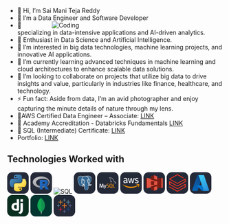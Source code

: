 - 👋 Hi, I’m Sai Mani Teja Reddy
- 💼 I’m a Data Engineer and Software Developer <img align="right" alt="Coding" width="400" src="https://cdn.dribbble.com/users/1162077/screenshots/3848914/programmer.gif">
- 🔭 specializing in data-intensive applications and AI-driven analytics.
- 🌱 Enthusiast in Data Science and Artificial Intelligence.
- 👀 I’m interested in big data technologies, machine learning projects, and innovative AI applications.
- 🌱 I’m currently learning advanced techniques in machine learning and cloud architectures to enhance scalable data solutions.
- 💞️ I’m looking to collaborate on projects that utilize big data to drive insights and value, particularly in industries like finance, healthcare, and technology.
- ⚡ Fun fact: Aside from data, I’m an avid photographer and enjoy capturing the minute details of nature through my lens.
- 📜AWS Certified Data Engineer – Associate: [LINK](https://www.credly.com/badges/bc948504-393c-41c6-87a5-52867c154992/public_url)
- 📜 Academy Accreditation - Databricks Fundamentals [LINK](https://credentials.databricks.com/4bcf8850-2e70-42d7-b519-833ef7278420#acc.lBCETveq)
- 📜 SQL (Intermediate) Certificate: [LINK](https://www.hackerrank.com/certificates/c21f7281a897)
- Portfolio: [LINK](https://maniteja-profile.netlify.app)


  

## Technologies Worked with
<p align="left">
  <img src="https://raw.githubusercontent.com/tandpfun/skill-icons/main/icons/Python-Dark.svg" alt="Python" width="50" height="50"/>
  <img src="https://raw.githubusercontent.com/tandpfun/skill-icons/main/icons/R-Dark.svg" alt="R" width="50" height="50"/>
  <img src="https://user-images.githubusercontent.com/40461634/114240226-2f506580-9955-11eb-849b-e2a25117d681.png" alt="SQL" width="50" height="50"/>
  <img src="https://raw.githubusercontent.com/tandpfun/skill-icons/main/icons/PostgreSQL-Dark.svg" alt="PostgreSQL" width="50" height="50"/>
  <img src="https://raw.githubusercontent.com/tandpfun/skill-icons/main/icons/MySQL-Dark.svg" alt="MySQL" width="50" height="50"/>
  <img src="https://raw.githubusercontent.com/tandpfun/skill-icons/main/icons/AWS-Dark.svg" alt="AWS" width="50" height="50"/>
  <img src="https://raw.githubusercontent.com/LelouchFR/skill-icons/main/assets/s3-auto.svg" alt="S3" width="50" height="50"/>
  <img src="https://raw.githubusercontent.com/LelouchFR/skill-icons/main/assets/databricks-auto.svg" alt="Databricks" width="50" height="50"/>
  <img src="https://raw.githubusercontent.com/LelouchFR/skill-icons/main/assets/azure-auto.svg" alt="Azure" width="50" height="50"/>
  <img src="https://raw.githubusercontent.com/tandpfun/skill-icons/main/icons/Django.svg" alt="Django" width="50" height="50"/>
  <img src="https://raw.githubusercontent.com/tandpfun/skill-icons/main/icons/MongoDB.svg" alt="MongoDB" width="50" height="50"/>
  <img src="https://raw.githubusercontent.com/LelouchFR/skill-icons/main/assets/tableau-auto.svg" alt="Tableau" width="50" height="50"/>

</p>






<!---
saimanit/saimanit is a ✨ special ✨ repository because its `README.md` (this file) appears on your GitHub profile.
You can click the Preview link to take a look at your changes.
--->
